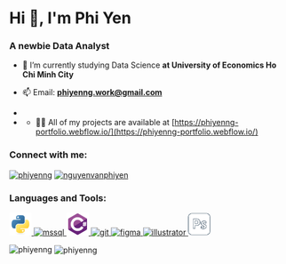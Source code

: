 <h1 align="left">Hi 👋, I'm Phi Yen</h1>
<h3 align="left">A newbie Data Analyst</h3>

- 🌱 I’m currently studying Data Science **at University of Economics Ho Chi Minh City**

- 📫 Email: **phiyenng.work@gmail.com**
- 
- - 👨‍💻 All of my projects are available at [https://phiyenng-portfolio.webflow.io/](https://phiyenng-portfolio.webflow.io/)

<h3 align="left">Connect with me:</h3>
<p align="left">
<a href="https://linkedin.com/in/phiyenng" target="blank"><img align="center" src="https://raw.githubusercontent.com/rahuldkjain/github-profile-readme-generator/master/src/images/icons/Social/linked-in-alt.svg" alt="phiyenng" height="30" width="40" /></a>
<a href="https://kaggle.com/nguyenvanphiyen" target="blank"><img align="center" src="https://raw.githubusercontent.com/rahuldkjain/github-profile-readme-generator/master/src/images/icons/Social/kaggle.svg" alt="nguyenvanphiyen" height="30" width="40" /></a>
</p>

<h3 align="left">Languages and Tools:</h3>
<p align="left"> <a href="https://www.python.org" target="_blank" rel="noreferrer"> <img src="https://raw.githubusercontent.com/devicons/devicon/master/icons/python/python-original.svg" alt="python" width="40" height="40"/> </a> <a href="https://www.microsoft.com/en-us/sql-server" target="_blank" rel="noreferrer"> <img src="https://www.svgrepo.com/show/303229/microsoft-sql-server-logo.svg" alt="mssql" width="40" height="40"/> </a> <a href="https://www.w3schools.com/cs/" target="_blank" rel="noreferrer"> <img src="https://raw.githubusercontent.com/devicons/devicon/master/icons/csharp/csharp-original.svg" alt="csharp" width="40" height="40"/> </a> <a href="https://git-scm.com/" target="_blank" rel="noreferrer"> <img src="https://www.vectorlogo.zone/logos/git-scm/git-scm-icon.svg" alt="git" width="40" height="40"/> </a> <a href="https://www.figma.com/" target="_blank" rel="noreferrer"> <img src="https://www.vectorlogo.zone/logos/figma/figma-icon.svg" alt="figma" width="40" height="40"/> </a> <a href="https://www.adobe.com/in/products/illustrator.html" target="_blank" rel="noreferrer"> <img src="https://www.vectorlogo.zone/logos/adobe_illustrator/adobe_illustrator-icon.svg" alt="illustrator" width="40" height="40"/> </a> <a href="https://www.photoshop.com/en" target="_blank" rel="noreferrer"> <img src="https://raw.githubusercontent.com/devicons/devicon/master/icons/photoshop/photoshop-line.svg" alt="photoshop" width="40" height="40"/> </a> </p>

<p><img align="left" src="https://github-readme-stats.vercel.app/api/top-langs?username=phiyenng&show_icons=true&locale=en&layout=compact" alt="phiyenng" /></p>

<p>&nbsp;<img align="center" src="https://github-readme-stats.vercel.app/api?username=phiyenng&show_icons=true&locale=en" alt="phiyenng" /></p>
